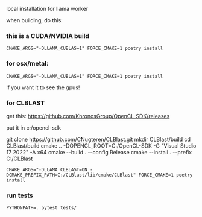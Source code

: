 local installation for llama worker

when building, do this:

### this is a CUDA/NVIDIA build
`CMAKE_ARGS="-DLLAMA_CUBLAS=1" FORCE_CMAKE=1 poetry install`


### for osx/metal:

`CMAKE_ARGS="-DLLAMA_CUBLAS=1" FORCE_CMAKE=1 poetry install`

if you want it to see the gpus!

### for CLBLAST

get this: 
https://github.com/KhronosGroup/OpenCL-SDK/releases

put it in c:/opencl-sdk


git clone https://github.com/CNugteren/CLBlast.git
mkdir CLBlast/build
cd CLBlast/build
cmake .. -DOPENCL_ROOT=C:/OpenCL-SDK -G "Visual Studio 17 2022" -A x64
cmake --build . --config Release
cmake --install . --prefix C:/CLBlast

`CMAKE_ARGS="-DLLAMA_CLBLAST=ON -DCMAKE_PREFIX_PATH=C:/CLBlast/lib/cmake/CLBlast" FORCE_CMAKE=1 poetry install`

### run tests
`PYTHONPATH=. pytest tests/`
